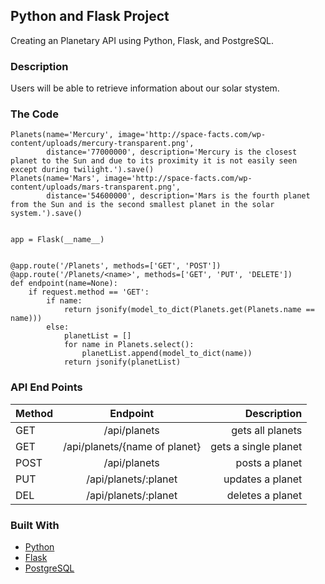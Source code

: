 ## Python and Flask Project

Creating an Planetary API using Python, Flask, and PostgreSQL.

### Description

Users will be able to retrieve information about our solar stystem. 

### The Code
```
Planets(name='Mercury', image='http://space-facts.com/wp-content/uploads/mercury-transparent.png',
        distance='77000000', description='Mercury is the closest planet to the Sun and due to its proximity it is not easily seen except during twilight.').save()
Planets(name='Mars', image='http://space-facts.com/wp-content/uploads/mars-transparent.png',
        distance='54600000', description='Mars is the fourth planet from the Sun and is the second smallest planet in the solar system.').save()


app = Flask(__name__)


@app.route('/Planets', methods=['GET', 'POST'])
@app.route('/Planets/<name>', methods=['GET', 'PUT', 'DELETE'])
def endpoint(name=None):
    if request.method == 'GET':
        if name:
            return jsonify(model_to_dict(Planets.get(Planets.name == name)))
        else:
            planetList = []
            for name in Planets.select():
                planetList.append(model_to_dict(name))
            return jsonify(planetList)

```

### API End Points 

| Method   |      Endpoint      |  Description |
|----------|:------------------:|-----------------:|
| GET |    /api/planets   |   gets all planets |
| GET | /api/planets/{name of planet} |    gets a single planet |
| POST |    /api/planets   |   posts a planet |
| PUT | /api/planets/:planet |    updates a planet |
| DEL |    /api/planets/:planet   |   deletes a planet |


### Built With 

* [Python](https://www.python.org/)
* [Flask](https://flask.palletsprojects.com/en/2.1.x/)
* [PostgreSQL](https://www.postgresql.org/)

